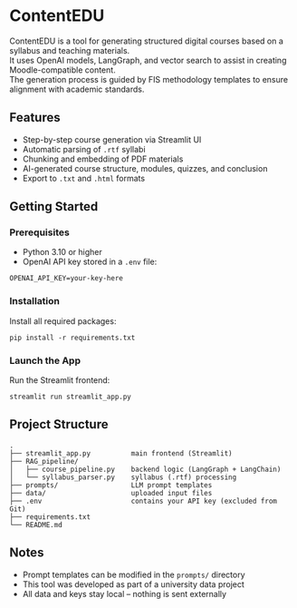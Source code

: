 # ContentEDU

ContentEDU is a tool for generating structured digital courses based on a syllabus and teaching materials.  
It uses OpenAI models, LangGraph, and vector search to assist in creating Moodle-compatible content.  
The generation process is guided by FIS methodology templates to ensure alignment with academic standards.

## Features

- Step-by-step course generation via Streamlit UI
- Automatic parsing of `.rtf` syllabi
- Chunking and embedding of PDF materials
- AI-generated course structure, modules, quizzes, and conclusion
- Export to `.txt` and `.html` formats

## Getting Started

### Prerequisites

- Python 3.10 or higher
- OpenAI API key stored in a `.env` file:

```
OPENAI_API_KEY=your-key-here
```

### Installation

Install all required packages:

```
pip install -r requirements.txt
```

### Launch the App

Run the Streamlit frontend:

```
streamlit run streamlit_app.py
```

## Project Structure

```
.
├── streamlit_app.py          main frontend (Streamlit)
├── RAG_pipeline/
│   ├── course_pipeline.py    backend logic (LangGraph + LangChain)
│   └── syllabus_parser.py    syllabus (.rtf) processing
├── prompts/                  LLM prompt templates
├── data/                     uploaded input files
├── .env                      contains your API key (excluded from Git)
├── requirements.txt
└── README.md
```

## Notes

- Prompt templates can be modified in the `prompts/` directory
- This tool was developed as part of a university data project
- All data and keys stay local – nothing is sent externally
